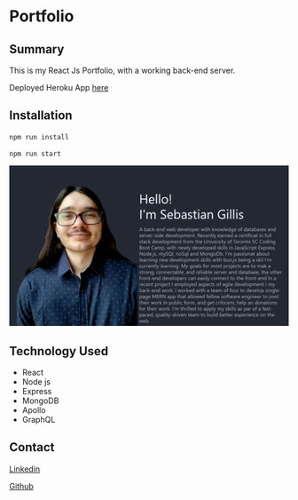 # Portfolio


## Summary

This is my React Js Portfolio, with a working back-end server.

Deployed Heroku App [here](https://guarded-brushlands-90727.herokuapp.com/)

## Installation

```
npm run install
```

```
npm run start
```
![This is an image](https://github.com/sw33ws/Portfolio/blob/main/client/src/components/images/screenshot.png)

## Technology Used

- React 
- Node js
- Express 
- MongoDB 
- Apollo
- GraphQL 

## Contact

[Linkedin](https://www.linkedin.com/in/sebastian-gillis-995696239/) 

[Github](https://github.com/sw33ws)
